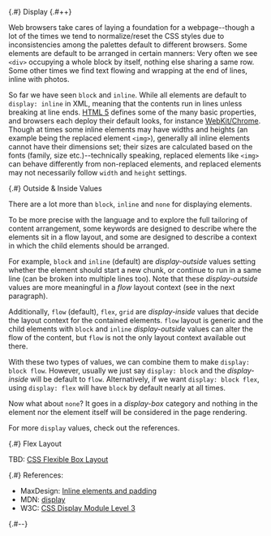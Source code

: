 
{.#} Display
{.#++}

Web browsers take cares of laying a foundation for a webpage--though a lot of the times we tend to normalize/reset the CSS styles due to inconsistencies among the palettes default to different browsers. Some elements are default to be arranged in certain manners: Very often we see `<div>` occupying a whole block by itself, nothing else sharing a same row. Some other times we find text flowing and wrapping at the end of lines, inline with photos.

So far we have seen `block` and `inline`. While all elements are default to `display: inline` in XML, meaning that the contents run in lines unless breaking at line ends. [HTML 5](https://www.w3.org/TR/html5/rendering.html#rendering) defines some of the many basic properties, and browsers each deploy their default looks, for instance [WebKit/Chrome](https://trac.webkit.org/browser/trunk/Source/WebCore/css/html.css). Though at times some inline elements may have widths and heights (an example being the replaced element `<img>`), generally all inline elements cannot have their dimensions set; their sizes are calculated based on the fonts (family, size etc.)--technically speaking, replaced elements like `<img>` can behave differently from non-replaced elements, and replaced elements may not necessarily follow `width` and `height` settings.

{.#} Outside & Inside Values

There are a lot more than `block`, `inline` and `none` for displaying elements.

To be more precise with the language and to explore the full tailoring of content arrangement, some keywords are designed to describe where the elements sit in a flow layout, and some are designed to describe a context in which the child elements should be arranged.

For example, `block` and `inline` (default) are *display-outside* values setting whether the element should start a new chunk, or continue to run in a same line (can be broken into multiple lines too). Note that these *display-outside* values are more meaningful in a *flow* layout context (see in the next paragraph).

Additionally, `flow` (default), `flex`, `grid` are *display-inside* values that decide the layout context for the contained elements. `flow` layout is generic and the child elements with `block` and `inline` *display-outside* values can alter the flow of the content, but `flow` is not the only layout context available out there.

With these two types of values, we can combine them to make `display: block flow`. However, usually we just say `display: block` and the *display-inside* will be default to `flow`. Alternatively, if we want `display: block flex`, using `display: flex` will have `block` by default nearly at all times.

Now what about `none`? It goes in a *display-box* category and nothing in the element nor the element itself will be considered in the page rendering.

For more `display` values, check out the references.

{.#} Flex Layout

TBD: [CSS Flexible Box Layout](https://www.w3.org/TR/css-flexbox-1/)

{.#} References:

- MaxDesign: [Inline elements and padding](http://maxdesign.com.au/articles/inline/)
- MDN: [display](https://developer.mozilla.org/en-US/docs/Web/CSS/display)
- W3C: [CSS Display Module Level 3](https://www.w3.org/TR/css-display-3/#the-display-properties)

{.#--}
